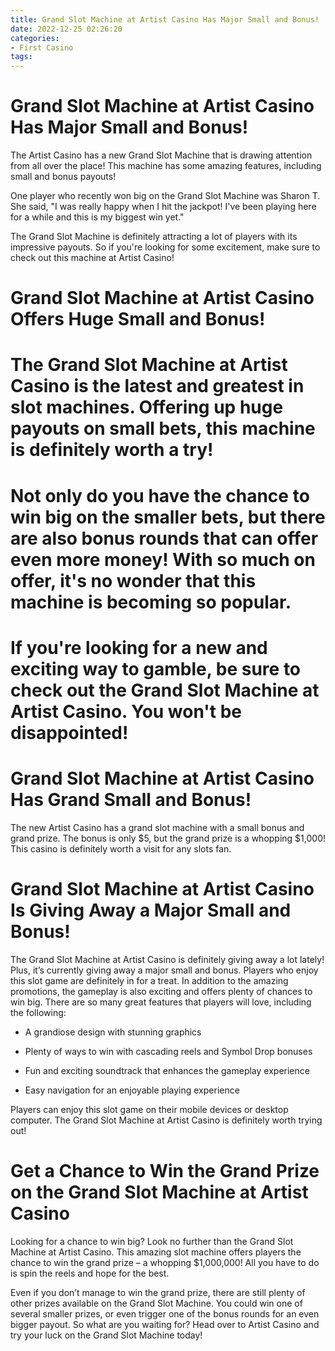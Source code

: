 ```yaml
---
title: Grand Slot Machine at Artist Casino Has Major Small and Bonus!
date: 2022-12-25 02:26:20
categories:
- First Casino
tags:
---
```



#  Grand Slot Machine at Artist Casino Has Major Small and Bonus!

The Artist Casino has a new Grand Slot Machine that is drawing attention from all over the place! This machine has some amazing features, including small and bonus payouts!

One player who recently won big on the Grand Slot Machine was Sharon T. She said, "I was really happy when I hit the jackpot! I've been playing here for a while and this is my biggest win yet."

The Grand Slot Machine is definitely attracting a lot of players with its impressive payouts. So if you're looking for some excitement, make sure to check out this machine at Artist Casino!

#  Grand Slot Machine at Artist Casino Offers Huge Small and Bonus!

# The Grand Slot Machine at Artist Casino is the latest and greatest in slot machines. Offering up huge payouts on small bets, this machine is definitely worth a try!

# Not only do you have the chance to win big on the smaller bets, but there are also bonus rounds that can offer even more money! With so much on offer, it's no wonder that this machine is becoming so popular.

# If you're looking for a new and exciting way to gamble, be sure to check out the Grand Slot Machine at Artist Casino. You won't be disappointed!

#  Grand Slot Machine at Artist Casino Has Grand Small and Bonus!

The new Artist Casino has a grand slot machine with a small bonus and grand prize. The bonus is only $5, but the grand prize is a whopping $1,000! This casino is definitely worth a visit for any slots fan.

#  Grand Slot Machine at Artist Casino Is Giving Away a Major Small and Bonus!

The Grand Slot Machine at Artist Casino is definitely giving away a lot lately! Plus, it’s currently giving away a major small and bonus. Players who enjoy this slot game are definitely in for a treat. In addition to the amazing promotions, the gameplay is also exciting and offers plenty of chances to win big. There are so many great features that players will love, including the following:

- A grandiose design with stunning graphics

- Plenty of ways to win with cascading reels and Symbol Drop bonuses

- Fun and exciting soundtrack that enhances the gameplay experience

- Easy navigation for an enjoyable playing experience

Players can enjoy this slot game on their mobile devices or desktop computer. The Grand Slot Machine at Artist Casino is definitely worth trying out!

#  Get a Chance to Win the Grand Prize on the Grand Slot Machine at Artist Casino

Looking for a chance to win big? Look no further than the Grand Slot Machine at Artist Casino. This amazing slot machine offers players the chance to win the grand prize – a whopping $1,000,000! All you have to do is spin the reels and hope for the best.

Even if you don’t manage to win the grand prize, there are still plenty of other prizes available on the Grand Slot Machine. You could win one of several smaller prizes, or even trigger one of the bonus rounds for an even bigger payout. So what are you waiting for? Head over to Artist Casino and try your luck on the Grand Slot Machine today!